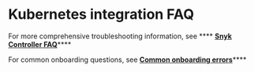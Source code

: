 # Kubernetes integration FAQ

For more comprehensive troubleshooting information, see \*\*\*\* [**Snyk Controller FAQ**](https://support.snyk.io/hc/en-us/articles/5470943654301-FAQ-Snyk-Controller)\*\*\*\*

For common onboarding questions, see [**Common onboarding errors**](https://support.snyk.io/hc/en-us/articles/5471159583389-Common-onboarding-errors)\*\*\*\*
